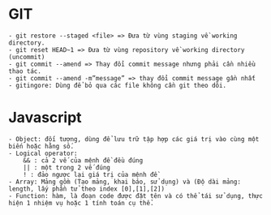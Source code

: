 # GIT

    - git restore --staged <file> => Đưa từ vùng staging về working directory.
    - git reset HEAD~1 => Đưa từ vùng repository về working directory (uncommit)
    - git commit --amend => Thay đổi commit message nhưng phải cần nhiều thao tác.
    - git commit --amend -m”message” => thay đổi commit message gần nhất
    - gitingore: Dùng để bỏ qua các file không cần git theo dõi.

# Javascript

    - Object: đối tượng, dùng để lưu trữ tập hợp các giá trị vào cùng một biến hoặc hằng số.
    - Logical operator: 
        && : cả 2 vế của mệnh đề đều đúng
        || : một trong 2 vế đúng
        ! : đảo ngược lại giá trị của mệnh đề
    - Array: Mảng gồm (Tạo mảng, khai báo, sử dụng) và (Độ dài mảng: length, lấy phần tử theo index [0],[1],[2])
    - Function: hàm, là đoạn code được đặt tên và có thể tái sử dụng, thực hiện 1 nhiệm vụ hoặc 1 tính toán cụ thể.

